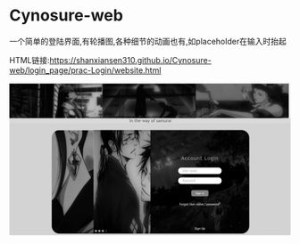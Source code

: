 # Cynosure-web



一个简单的登陆界面,有轮播图,各种细节的动画也有,如placeholder在输入时抬起

HTML链接:https://shanxiansen310.github.io/Cynosure-web/login_page/prac-Login/website.html

![Profile](login_page/prac-Login/images/profile.png)

